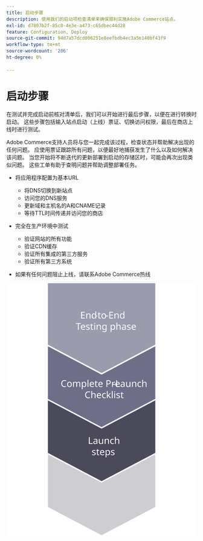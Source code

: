 ```yaml
---
title: 启动步骤
description: 使用我们的启动项检查清单来确保顺利实施Adobe Commerce站点。
exl-id: d7807b2f-85c0-4e3e-a473-c65dbec44d28
feature: Configuration, Deploy
source-git-commit: 94d7a57dcd006251e8eefbdb4ec3a5e140bf43f9
workflow-type: tm+mt
source-wordcount: '206'
ht-degree: 0%

---
```


# 启动步骤

在测试并完成启动前核对清单后，我们可以开始进行最后步骤，以便在进行转换时启动。 这些步骤包括输入站点启动（上线）票证、切换访问权限，最后在商店上线时进行测试。

Adobe Commerce支持人员将与您一起完成该过程，检查状态并帮助解决出现的任何问题。 应使用票证跟踪所有问题，以便最好地捕获发生了什么以及如何解决该问题。 当您开始将不断迭代的更新部署到启动的存储区时，可能会再次出现类似问题。 这些工单有助于查明问题并帮助调整部署任务。

- 将应用程序配置为基本URL
   - 将DNS切换到新站点
   - 访问您的DNS服务
   - 更新域和主机名的A和CNAME记录
   - 等待TTL时间传递并访问您的商店

- 完全在生产环境中测试
   - 验证网站的所有功能
   - 验证CDN缓存
   - 验证所有集成的第三方服务
   - 验证所有第三方系统

- 如果有任何问题阻止上线，请联系Adobe Commerce热线

![显示启动过程阶段3的示意图](../../assets/playbooks/launch-steps-3.svg)
